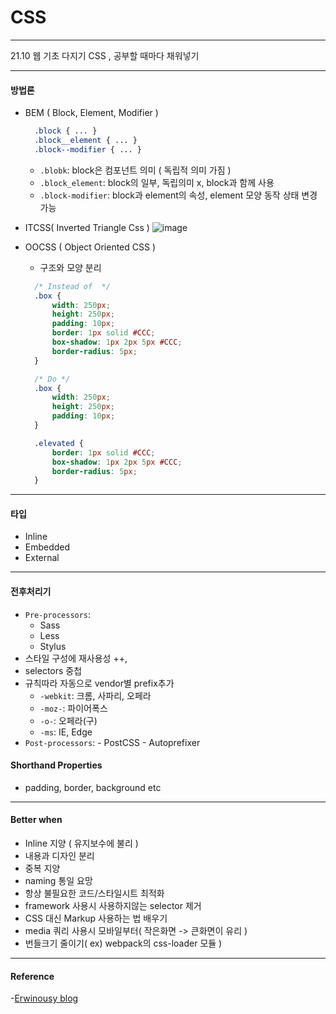 # CSS
***

21.10 웹 기초 다지기 CSS , 공부할 때마다 채워넣기

***

#### 방법론

  - BEM ( Block, Element, Modifier ) 
    ```Css
      .block { ... }
      .block__element { ... }
      .block--modifier { ... }
    ```
    - ``.blobk``: block은 컴포넌트 의미 ( 독립적 의미 가짐 )
    - ``.block_element``: block의 일부, 독립의미 x, block과 함께 사용
    - ``.block-modifier``: block과 element의 속성, element 모양 동작 상태 변경 가능
    
  - ITCSS( Inverted Triangle Css )
  ![image](https://user-images.githubusercontent.com/15559593/138219295-e925a3bc-b676-4f83-94f0-233dae0aabf6.png)


  - OOCSS ( Object Oriented CSS )
    - 구조와 모양 분리
    ```Css
      /* Instead of  */
      .box {
          width: 250px;
          height: 250px;
          padding: 10px;
          border: 1px solid #CCC;
          box-shadow: 1px 2px 5px #CCC;
          border-radius: 5px;
      }

      /* Do */
      .box {
          width: 250px;
          height: 250px;
          padding: 10px;
      }

      .elevated {
          border: 1px solid #CCC;
          box-shadow: 1px 2px 5px #CCC;
          border-radius: 5px;
      }
    ```
***

#### 타입

  - Inline
  - Embedded
  - External

***

#### 전후처리기
  - ``Pre-processors``:
    -  Sass
    -  Less
    -  Stylus
  - 스타일 구성에 재사용성 ++, 
  - selectors 중첩
  - 규칙따라 자동으로 vendor별 prefix추가
    - ``-webkit``: 크롬, 사파리, 오페라
    - ``-moz-``: 파이어폭스
    - ``-o-``: 오페라(구)
    - ``-ms``: IE, Edge
   - ``Post-processors``:
    - PostCSS
    - Autoprefixer
   
#### Shorthand Properties

  - padding, border, background etc

***

#### Better when 

 - Inline 지양 ( 유지보수에 불리 ) 
 - 내용과 디자인 분리
 - 중복 지양
 - naming 통일 요망
 - 항상 불필요한 코드/스타일시트 최적화 
 - framework 사용시 사용하지않는 selector 제거
 - CSS 대신 Markup 사용하는 법 배우기
 - media 쿼리 사용시 모바일부터( 작은화면 -> 큰화면이 유리 ) 
 - 번들크기 줄이기( ex) webpack의 css-loader 모듈 )

***

#### Reference
 -[Erwinousy blog](https://erwinousy.medium.com/css-%EA%B0%9C%EC%84%A0%EC%9D%84-%EC%9C%84%ED%95%9C-10%EA%B0%80%EC%A7%80-%EB%B0%A9%EB%B2%95-9923b106661c)
